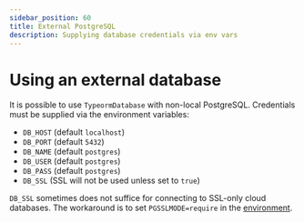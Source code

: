 ```yaml
---
sidebar_position: 60
title: External PostgreSQL
description: Supplying database credentials via env vars
---
```


# Using an external database

It is possible to use `TypeormDatabase` with non-local PostgreSQL. Credentials must be supplied via the environment variables:

* `DB_HOST` (default `localhost`)
* `DB_PORT` (default `5432`)
* `DB_NAME` (default `postgres`)
* `DB_USER` (default `postgres`)
* `DB_PASS` (default `postgres`)
* `DB_SSL` (SSL will not be used unless set to `true`)

`DB_SSL` sometimes does not suffice for connecting to SSL-only cloud databases. The workaround is to set `PGSSLMODE=require` in the [environment](/arrowsquid-docs-v0/deploy-squid/env-variables).
